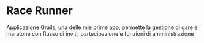 # Race Runner

Applicazione Grails, una delle mie prime app, permette la gestione di gare e maratone con flusso di inviti, partecipazione e funzioni di amministrazione
